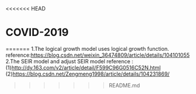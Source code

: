 <<<<<<< HEAD
# COVID-2019
=======
1.The logical growth model uses logical growth function.
reference:https://blog.csdn.net/weixin_36474809/article/details/104101055
2.The SEIR model and adjust SEIR model reference :
(1)http://dy.163.com/v2/article/detail/F599C96G0516C52N.html
(2)https://blog.csdn.net/Zengmeng1998/article/details/104231869/
>>>>>>> README.md
